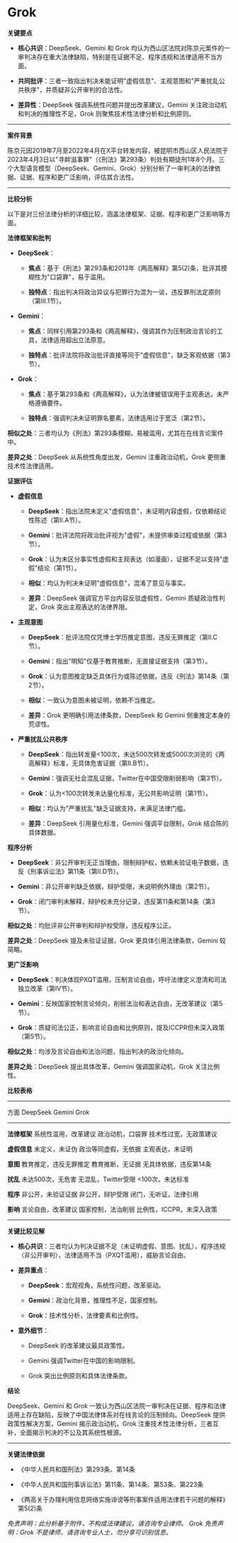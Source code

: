 Grok
========

**关键要点**

- **核心共识**：DeepSeek、Gemini 和 Grok 均认为西山区法院对陈京元案件的一审判决存在重大法律缺陷，特别是在证据不足、程序违规和法律适用不当方面。

- **共同批评**：三者一致指出判决未能证明"虚假信息"、主观意图和"严重扰乱公共秩序"，并质疑非公开审判的合法性。

- **差异性**：DeepSeek 强调系统性问题并提出改革建议，Gemini 关注政治动机和判决的推理性不足，Grok 则聚焦技术性法律分析和比例原则。

------------------------------------------------------------------------

**案件背景**

陈京元因2019年7月至2022年4月在X平台转发内容，被昆明市西山区人民法院于2023年4月3日以"寻衅滋事罪"（《刑法》第293条）判处有期徒刑1年8个月。三个大型语言模型（DeepSeek、Gemini、Grok）分别分析了一审判决的法律依据、证据、程序和更广泛影响，评估其合法性。

------------------------------------------------------------------------

**比较分析**

以下是对三份法律分析的详细比较，涵盖法律框架、证据、程序和更广泛影响等方面。

**法律框架和批判**

- **DeepSeek**：

  - **焦点**：基于《刑法》第293条和2013年《两高解释》第5(2)条，批评其模糊性为"口袋罪"，易于滥用。

  - **独特点**：指出判决将政治异议与犯罪行为混为一谈，违反罪刑法定原则（第III.1节）。

- **Gemini**：

  - **焦点**：同样引用第293条和《两高解释》，强调其作为压制政治言论的工具，法律适用超出立法原意。

  - **独特点**：批评法院将政治批评直接等同于"虚假信息"，缺乏客观依据（第3节）。

- **Grok**：

  - **焦点**：基于第293条和《两高解释》，认为法律被错误用于主观表达，未严格遵循要件。

  - **独特点**：强调判决未证明罪名要素，法律适用过于宽泛（第2节）。

**相似之处**：三者均认为《刑法》第293条模糊，易被滥用，尤其在在线言论案件中。

**差异之处**：DeepSeek 从系统性角度出发，Gemini 注重政治动机，Grok 更侧重技术性法律适用。

**证据评估**

- **虚假信息**

  - **DeepSeek**：指出法院未定义"虚假信息"，未证明内容虚假，仅依赖结论性陈述（第II.A节）。

  - **Gemini**：批评法院将政治批评视为"虚假"，未提供审查过程或依据（第3节）。

  - **Grok**：认为未区分事实性虚假和主观表达（如漫画），证据不足以支持"虚假"结论（第1节）。

  - **相似**：均认为判决未证明"虚假信息"，混淆了意见与事实。

  - **差异**：DeepSeek 强调官方平台内容反驳虚假性，Gemini 质疑政治性判定，Grok 突出主观表达的法律界限。

- **主观意图**

  - **DeepSeek**：批评法院仅凭博士学历推定意图，违反无罪推定（第II.C节）。

  - **Gemini**：指出"明知"仅基于教育推断，无直接证据支持（第3节）。

  - **Grok**：认为意图推定缺乏具体行为或陈述依据，违反《刑法》第14条（第2节）。

  - **相似**：一致认为意图未被证明，依赖不当推定。

  - **差异**：Grok 更明确引用法律条款，DeepSeek 和 Gemini 侧重推定本身的荒谬性。

- **严重扰乱公共秩序**

  - **DeepSeek**：指出转发量\<100次，未达500次转发或5000次浏览的《两高解释》标准，无具体危害证据（第II.B节）。

  - **Gemini**：强调无社会混乱证据，Twitter在中国受限削弱影响（第3节）。

  - **Grok**：认为\<100次转发未达量化标准，无公共影响证明（第1节）。

  - **相似**：均认为"严重扰乱"缺乏证据支持，未满足法律门槛。

  - **差异**：DeepSeek 引用量化标准，Gemini 强调平台限制，Grok 结合陈的具体数据。

**程序分析**

- **DeepSeek**：非公开审判无正当理由，限制辩护权，依赖未验证电子数据，违反《刑事诉讼法》第11条（第II.D节）。

- **Gemini**：非公开审判缺乏依据，辩护受限，未说明例外理由（第2节）。

- **Grok**：闭门审判未解释，辩护权未充分记录，违反第11条和第14条（第3节）。

**相似之处**：均批评非公开审判和辩护权受限，违反程序公正。

**差异之处**：DeepSeek 提及未验证证据，Grok 更具体引用法律条款，Gemini 较简略。

**更广泛影响**

- **DeepSeek**：判决体现PXQT滥用，压制言论自由，呼吁法律定义澄清和司法独立改革（第IV节）。

- **Gemini**：反映国家控制言论倾向，削弱法治和表达自由，无改革建议（第5节）。

- **Grok**：质疑司法公正，影响言论自由和比例原则，提及ICCPR但未深入政策（第5节）。

**相似之处**：均涉及言论自由和法治问题，指出判决的政治化倾向。

**差异之处**：DeepSeek 提出具体改革，Gemini 强调国家动机，Grok 关注比例性。

**比较表格**

  ------------------------------------------------------------------------------------------
  方面           DeepSeek                 Gemini                 Grok
  
  -------------- ------------------------ ---------------------- ---------------------------
  **法律框架**   系统性滥用，改革建议     政治动机，口袋罪       技术性过宽，无政策建议

  **虚假信息**   未定义，未证伪           政治等同虚假，无依据   主观表达，未证明

  **意图**       教育推定，违反无罪推定   教育推断，无证据       无具体依据，违反第14条

  **扰乱**       未达500次，无危害        无混乱，Twitter受限    \<100次，未达标准

  **程序**       非公开，未验证证据       非公开，辩护受限       闭门，无听证，法律引用

  **影响**       言论自由，改革建议       国家控制，法治削弱     比例性，ICCPR，未深入政策

  ------------------------------------------------------------------------------------------

**关键比较见解**

- **核心共识**：三者均认为判决证据不足（未证明虚假、意图、扰乱），程序违规（非公开审判），法律适用不当（PXQT滥用），威胁言论自由。

- **差异重点**：

  - **DeepSeek**：宏观视角，系统性问题，改革驱动。

  - **Gemini**：政治化背景，推理性不足，国家控制。

  - **Grok**：技术性分析，法律要素和比例性。

- **意外细节**：

  - DeepSeek 的改革建议最具政策性。

  - Gemini 强调Twitter在中国的影响限制。

  - Grok 突出比例原则和具体法律条款。

**结论**

DeepSeek、Gemini 和 Grok 一致认为西山区法院一审判决在证据、程序和法律适用上存在缺陷，反映了中国法律体系对在线言论的压制倾向。DeepSeek 提供政策性解决方案，Gemini 揭示政治动机，Grok 注重技术性法律分析，三者互补，全面揭示判决的不公及其系统性根源。

------------------------------------------------------------------------

**关键法律依据**

- 《中华人民共和国刑法》第293条、第14条

- 《中华人民共和国刑事诉讼法》第11条、第14条、第53条、第223条

- 《两高关于办理利用信息网络实施诽谤等刑事案件适用法律若干问题的解释》第5(2)条

*免责声明：此分析基于附件，不构成法律建议，请咨询专业律师。*
*Grok 免责声明：Grok 不是律师，请咨询专业人士，勿分享可识别信息。*
